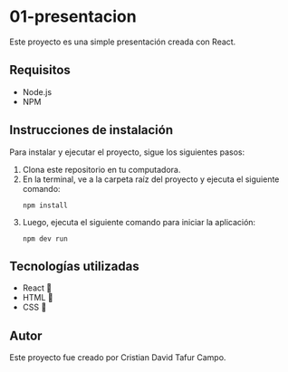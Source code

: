 <h1> 01-presentacion</h1>
 <p>Este proyecto es una simple presentación creada con React.</p>


<h2>Requisitos</h2>
	<ul>
		<li>Node.js</li>
		<li>NPM</li>
	</ul>

<h2>Instrucciones de instalación</h2>
	<p>Para instalar y ejecutar el proyecto, sigue los siguientes pasos:</p>
  <ol>
		<li>Clona este repositorio en tu computadora.</li>
		<li>En la terminal, ve a la carpeta raíz del proyecto y ejecuta el siguiente comando:</li>
		<pre><code>npm install</code></pre>
		<li>Luego, ejecuta el siguiente comando para iniciar la aplicación:</li>
		<pre><code>npm dev run</code></pre>
  </ol>

<h2>Tecnologías utilizadas</h2>
	<ul>
		<li>React 📗</li>
		<li>HTML  📙 </li>
		<li>CSS   📘 </li>
	</ul>
 <h2>Autor</h2>
<p>Este proyecto fue creado por Cristian David Tafur Campo.</p>